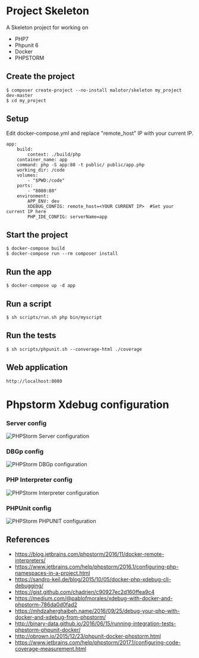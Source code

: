 # Project Skeleton

A Skeleton project for working on

- PHP7
- Phpunit 6
- Docker
- PHPSTORM


## Create the project

    $ composer create-project --no-install malotor/skeleton my_project dev-master
    $ cd my_project
    
## Setup

Edit docker-compose.yml and replace "remote_host" IP with your current IP.

    app:
        build:
            context: ./build/php
        container_name: app
        command: php -S app:80 -t public/ public/app.php
        working_dir: /code
        volumes:
            - "$PWD:/code"
        ports:
            - "8080:80"
        environment:
            APP_ENV: dev
            XDEBUG_CONFIG: remote_host=<YOUR CURRENT IP>  #Set your current IP here
            PHP_IDE_CONFIG: serverName=app

## Start the project

    $ docker-compose build
    $ docker-compose run --rm composer install
    
## Run the app
    
    $ docker-compose up -d app
    
## Run a script
    
    $ sh scripts/run.sh php bin/myscript
    
## Run the tests

    $ sh scripts/phpunit.sh --converage-html ./coverage

    
## Web application

    http://localhost:8080

# Phpstorm Xdebug configuration

### Server config

![PHPStorm Server configuration](./docs/server_config.png)

### DBGp config

![PHPStorm DBGp configuration](./docs/DBGP_config.png)

### PHP Interpreter config
![PHPStorm Interpreter configuration](./docs/interpreter_config.png)

### PHPUnit config
![PHPStorm PHPUNIT configuration](./docs/phpunit_config.png)
 
 
## References

- https://blog.jetbrains.com/phpstorm/2016/11/docker-remote-interpreters/
- https://www.jetbrains.com/help/phpstorm/2016.1/configuring-php-namespaces-in-a-project.html
- https://sandro-keil.de/blog/2015/10/05/docker-php-xdebug-cli-debugging/
- https://gist.github.com/chadrien/c90927ec2d160ffea9c4
- https://medium.com/@pablofmorales/xdebug-with-docker-and-phpstorm-786da0d0fad2
- https://mhdzaherghaibeh.name/2016/09/25/debug-your-php-with-docker-and-xdebug-from-phpstorm/
- http://binary-data.github.io/2016/06/15/running-integration-tests-phpstorm-phpunit-docker/
- http://obrown.io/2015/12/23/phpunit-docker-phpstorm.html
- https://www.jetbrains.com/help/phpstorm/2017.1/configuring-code-coverage-measurement.html
